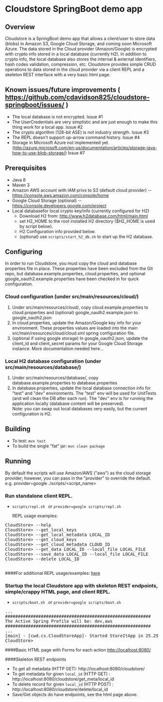 # Cloudstore SpringBoot demo app

## Overview
Cloudstore is a SpringBoot demo app that allows a client/user to store data (blobs) in Amazon S3, Google Cloud Storage, and coming soon Microsoft Azure.  The data stored in the Cloud provider (Amazon/Google) is encrypted with crypto info stored in a local database (currently H2).  In addition to crypto info, the local database also stores the internal & external identifiers, hash codes validation, compression, etc. Cloudstore provides simple CRUD operations to data stored in the cloud provider via a client REPL and a skeleton REST interface with a very basic html page.

## Known issues/future improvements ( https://github.com/cdavidson825/cloudstore-springboot/issues/ )
* The local database is not encrypted.  Issue #1
* The UserCredentials are very simplistic and are just enough to make this thing work for a local app. Issue #2
* The crypto algorithm (128-bit ASE) is not industry strength. Issue #3
* The REPL doesn't support up-arrow command history.  Issue #4
* Storage in Microsoft Azure not implemented yet. (http://azure.microsoft.com/en-us/documentation/articles/storage-java-how-to-use-blob-storage/) Issue #7

## Prerequisites
* Java 8
* Maven 3
* Amazon AWS account with IAM privs to S3 (default cloud provider) -- https://console.aws.amazon.com/console/home
* Google Cloud Storage (optional) -- https://console.developers.google.com/project
* Local databasefor local crypto key/info (currently configured for H2)
  * Download H2 from: http://www.h2database.com/html/main.html
  * set H2_HOME to the root installed H2 directory ($H2_HOME is used by script below).
  * H2 Configuration info provided below. 
  * (optional) use `scripts/start_h2_db.sh` to start up the H2 database.

## Configuring 
In order to run Cloudstore, you must copy the cloud and database properties file in place.  These properties have been excluded from the Git repo, but database.example.properties, cloud.properties, and optional google_oauth2.example.properties have been checked in for quick configuration.

### Cloud configuration (under src/main/resources/cloud/)
1. Under src/main/resources/cloud/, copy cloud.example.properties to cloud.properties and (optional) google_oauth2.example.json to google_oauth2.json
2. In cloud.properties, update the Amazon/Google key info for your environment.  These properties values are loaded into the main src/main/resources/cloud/cloud.xml spring configuration file.
3. (optional if using google storage) In google_oauth2.json, update the client_id and client_secret params for your Google Cloud Storage instance.  More documentation needed here...

### Local H2 database configuration (under src/main/resources/database/)
1. Under src/main/resources/database/, copy database.example.properties to database.properties
2. In database.properties, update the local database connection info for "test" and "dev" environments.  The "test" env will be used for UnitTests (and will clean the DB after each run).  The "dev" env is for running the application locally (database content will be preserved).  
Note: you can swap out local databases very easily, but the current configuration is H2.

## Building
* To test: `mvn test`
* To build the single "fat" jar: `mvn clean package`

## Running

By default the scripts will use Amazon/AWS ("aws") as the cloud storage provider; however, you can pass in the "provider" to override the default.  e.g. provider=google ./scripts/<script_name>

### Run standalone client REPL.
* `scripts/repl.sh `  or `provider=google scripts/repl.sh`  <p/>
REPL usage examples:
<pre>
CloudStore> --help 
CloudStore> --get_local_keys 
CloudStore> --get_local_metadata LOCAL_ID
CloudStore> --get_cloud_keys 
CloudStore> --get_cloud_metadata CLOUD_ID
CloudStore> --get_data LOCAL_ID --local_file LOCAL_FILE
CloudStore> --save_data LOCAL_ID --local_file LOCAL_FILE
CloudStore> --delete LOCAL_ID
 </pre>
 
####For additional REPL usage/examples: [here](docs/repl_usage.md) 

### Startup the local Cloudstore app with skeleton REST endpoints, simple/crappy HTML page, and client REPL.
* `scripts/boot.sh ` or `provider=google scripts/boot.sh`
<pre>
...
#########################################################
The Active Spring Profile will be: dev,aws
#########################################################
...
[main] - [cwd.cs.CloudStoreApp]- Started StoreItApp in 25.299 seconds (JVM running for 25.552)
CloudStore>
</pre>

####Basic HTML page with Forms for each action
[http://localhost:8080/](http://localhost:8080/)

####Skeleton REST endpoints
* To get all metadata (HTTP GET): http://localhost:8080/cloudstore/
* To get metadata for given `local_id` (HTTP GET) : http://localhost:8080/cloudstore/get_meta/local_id
* To delete record for given `local_id` (HTTP POST) : http://localhost:8080/cloudstore/delete/local_id
* Save/Get objects do have endpoints, see the html page above.

